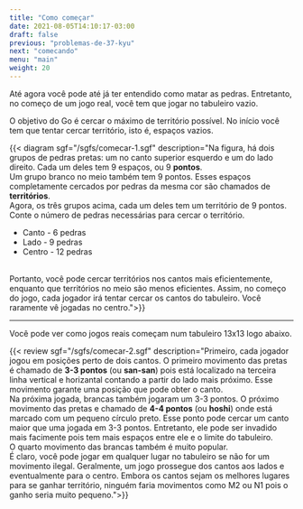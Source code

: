 ```yaml
---
title: "Como começar"
date: 2021-08-05T14:10:17-03:00
draft: false
previous: "problemas-de-37-kyu"
next: "comecando"
menu: "main"
weight: 20
---
```


Até agora você pode até já ter entendido como matar as pedras. Entretanto, no começo de um jogo real, você tem que jogar no tabuleiro vazio.

O objetivo do Go é cercar o máximo de território possível. No início você tem que tentar cercar território, isto é, espaços vazios.


{{< diagram sgf="/sgfs/comecar-1.sgf" description="Na figura, há dois grupos de pedras pretas: um no canto superior esquerdo e um do lado direito. Cada um deles tem 9 espaços, ou 9 <strong>pontos</strong>.<br />Um grupo branco no meio também tem 9 pontos. Esses espaços completamente cercados por pedras da mesma cor são chamados de <strong>territórios</strong>.<br />Agora, os três grupos acima, cada um deles tem um território de 9 pontos. Conte o número de pedras necessárias para cercar o território.<ul><li>Canto - 6 pedras</li><li>Lado - 9 pedras</li><li>Centro - 12 pedras</li></ul><br />Portanto, você pode cercar territórios nos cantos mais eficientemente, enquanto que territórios no meio são menos eficientes. Assim, no começo do jogo, cada jogador irá tentar cercar os cantos do tabuleiro. Você raramente vê jogadas no centro.">}} 

---
Você pode ver como jogos reais começam num tabuleiro 13x13 logo abaixo.

{{< review sgf="/sgfs/comecar-2.sgf" description="Primeiro, cada jogador jogou em posições perto de dois cantos. O primeiro movimento das pretas é chamado de <strong>3-3 pontos</strong> (ou <strong>san-san</strong>) pois está localizado na terceira linha vertical e horizantal contando a partir do lado mais próximo. Esse movimento garante uma posição que pode obter o canto.<br />Na próxima jogada, brancas também jogaram um 3-3 pontos. O próximo movimento das pretas e chamado de <strong>4-4 pontos</strong> (ou <strong>hoshi</strong>) onde está marcado com um pequeno círculo preto. Esse ponto pode cercar um canto maior que uma jogada em 3-3 pontos. Entretanto, ele pode ser invadido mais facimente pois tem mais espaços entre ele e o limite do tabuleiro.<br />O quarto movimento das brancas também é muito popular.<br />É claro, você pode jogar em qualquer lugar no tabuleiro se não for um movimento ilegal. Geralmente, um jogo prossegue dos cantos aos lados e eventualmente para o centro. Embora os cantos sejam os melhores lugares para se ganhar território, ninguém faria movimentos como M2 ou N1 pois o ganho seria muito pequeno.">}} 
